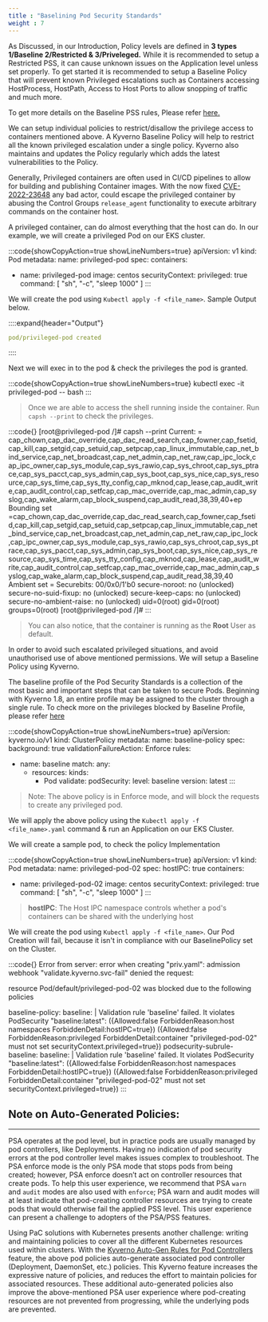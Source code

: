 ```yaml
---
title : "Baselining Pod Security Standards"
weight : 7
---
```


As Discussed, in our Introduction,  Policy levels are defined in **3 types 1/Baseline 2/Restricted & 3/Priveleged.** While it is recommended to setup a Restricted PSS, it can cause unknown issues on the Application level unless set properly. To get started it is recommended to setup a Baseline Policy that will prevent known Privileged escalations such as Containers accessing HostProcess, HostPath, Access to Host Ports to allow snopping of traffic and much more. 

To get more details on the Baseline PSS rules, Please refer [here.](https://kubernetes.io/docs/concepts/security/pod-security-standards/#:~:text=The%20Baseline%20policy%20is%20aimed,developers%20of%20non%2Dcritical%20applications.)


We can setup individual policies to restrict/disallow the privilege access to containers mentioned above. A Kyverno Baseline Policy will help to restrict all the known privileged escalation under a single policy. Kyverno also maintains and updates the Policy regularly which adds the latest vulnerabilities to the Policy.

Generally, Privileged containers are often used in CI/CD pipelines to allow for building and publishing Container images. 
With the now fixed [CVE-2022-23648](https://github.com/containerd/containerd/security/advisories/GHSA-crp2-qrr5-8pq7) any bad actor, could escape the privileged container by abusing the Control Groups ```release_agent``` functionality to execute arbitrary commands on the container host. 

A privileged container, can do almost everything that the host can do. In our example, we will create a privileged Pod on our EKS cluster. 

:::code{showCopyAction=true showLineNumbers=true}
apiVersion: v1
kind: Pod
metadata:
  name: privileged-pod
spec:
  containers:
  - name: privileged-pod
    image: centos
    securityContext:
      privileged: true
    command: [ "sh", "-c", "sleep 1000" ]
:::

We will create the pod using ```Kubectl apply -f <file_name>```. Sample Output below.

::::expand{header="Output"}
```yaml
pod/privileged-pod created
```
::::

Next we will exec in to the pod & check the privileges the pod is granted.

:::code{showCopyAction=true showLineNumbers=true}
kubectl exec -it privileged-pod -- bash 
:::

> Once we are able to access the shell running inside the container. Run ```capsh --print``` to check the privileges.

:::code{}
[root@privileged-pod /]# capsh --print
Current: = cap_chown,cap_dac_override,cap_dac_read_search,cap_fowner,cap_fsetid,cap_kill,cap_setgid,cap_setuid,cap_setpcap,cap_linux_immutable,cap_net_bind_service,cap_net_broadcast,cap_net_admin,cap_net_raw,cap_ipc_lock,cap_ipc_owner,cap_sys_module,cap_sys_rawio,cap_sys_chroot,cap_sys_ptrace,cap_sys_pacct,cap_sys_admin,cap_sys_boot,cap_sys_nice,cap_sys_resource,cap_sys_time,cap_sys_tty_config,cap_mknod,cap_lease,cap_audit_write,cap_audit_control,cap_setfcap,cap_mac_override,cap_mac_admin,cap_syslog,cap_wake_alarm,cap_block_suspend,cap_audit_read,38,39,40+ep
Bounding set =cap_chown,cap_dac_override,cap_dac_read_search,cap_fowner,cap_fsetid,cap_kill,cap_setgid,cap_setuid,cap_setpcap,cap_linux_immutable,cap_net_bind_service,cap_net_broadcast,cap_net_admin,cap_net_raw,cap_ipc_lock,cap_ipc_owner,cap_sys_module,cap_sys_rawio,cap_sys_chroot,cap_sys_ptrace,cap_sys_pacct,cap_sys_admin,cap_sys_boot,cap_sys_nice,cap_sys_resource,cap_sys_time,cap_sys_tty_config,cap_mknod,cap_lease,cap_audit_write,cap_audit_control,cap_setfcap,cap_mac_override,cap_mac_admin,cap_syslog,cap_wake_alarm,cap_block_suspend,cap_audit_read,38,39,40
Ambient set =
Securebits: 00/0x0/1'b0
 secure-noroot: no (unlocked)
 secure-no-suid-fixup: no (unlocked)
 secure-keep-caps: no (unlocked)
 secure-no-ambient-raise: no (unlocked)
uid=0(root)
gid=0(root)
groups=0(root)
[root@privileged-pod /]# 
:::

> You can also notice, that the container is running as the **Root** User as default.

In order to avoid such escalated privileged situations, and avoid unauthorised use of above mentioned permissions. We will setup a Baseline Policy using Kyverno. 

The baseline profile of the Pod Security Standards is a collection of the most basic and important steps that can be taken to secure Pods. Beginning with Kyverno 1.8, an entire profile may be assigned to the cluster through a single rule. To check more on the privileges blocked by Baseline Profile, please refer [here](https://kyverno.io/policies/#:~:text=Baseline%20Pod%20Security%20Standards,cluster%20through%20a%20single%20rule)


:::code{showCopyAction=true showLineNumbers=true}
apiVersion: kyverno.io/v1
kind: ClusterPolicy
metadata:
  name: baseline-policy
spec:
  background: true
  validationFailureAction: Enforce
  rules:
  - name: baseline
    match:
      any:
      - resources:
          kinds:
          - Pod
    validate:
      podSecurity:
        level: baseline
        version: latest
:::

> Note: The above policy is in Enforce mode, and will block the requests to create any privileged pod.

We will apply the above policy using the `Kubectl apply -f <file_name>.yaml` command & run an Application on our EKS Cluster.

We will create a sample pod, to check the policy Implementation

:::code{showCopyAction=true showLineNumbers=true}
apiVersion: v1
kind: Pod
metadata:
  name: privileged-pod-02
spec:
  hostIPC: true 
  containers:
  - name: privileged-pod-02
    image: centos
    securityContext:
      privileged: true
    command: [ "sh", "-c", "sleep 1000" ]
:::

> **hostIPC**: The Host IPC namespace controls whether a pod's containers can be shared with the underlying host

We will create the pod using ```Kubectl apply -f <file_name>```. Our Pod Creation will fail, because it isn't in compliance with our BaselinePolicy set on the Cluster.

:::code{}
Error from server: error when creating "priv.yaml": admission webhook "validate.kyverno.svc-fail" denied the request: 

resource Pod/default/privileged-pod-02 was blocked due to the following policies 

baseline-policy:
  baseline: |
    Validation rule 'baseline' failed. It violates PodSecurity "baseline:latest": ({Allowed:false ForbiddenReason:host namespaces ForbiddenDetail:hostIPC=true})
    ({Allowed:false ForbiddenReason:privileged ForbiddenDetail:container "privileged-pod-02" must not set securityContext.privileged=true})
podsecurity-subrule-baseline:
  baseline: |
    Validation rule 'baseline' failed. It violates PodSecurity "baseline:latest": ({Allowed:false ForbiddenReason:host namespaces ForbiddenDetail:hostIPC=true})
    ({Allowed:false ForbiddenReason:privileged ForbiddenDetail:container "privileged-pod-02" must not set securityContext.privileged=true})
:::

## Note on Auto-Generated Policies:
---

PSA operates at the pod level, but in practice pods are usually managed by pod controllers, like Deployments. Having no indication of pod security errors at the pod controller level makes issues complex to troubleshoot. The PSA enforce mode is the only PSA mode that stops pods from being created; however, PSA enforce doesn’t act on controller resources that create pods. To help this user experience, we recommend that PSA ```warn``` and ```audit``` modes are also used with ```enforce```; PSA warn and audit modes will at least indicate that pod-creating controller resources are trying to create pods that would otherwise fail the applied PSS level. This user experience can present a challenge to adopters of the PSA/PSS features.

Using PaC solutions with Kubernetes presents another challenge: writing and maintaining policies to cover all the different Kubernetes resources used within clusters. With the [Kyverno Auto-Gen Rules for Pod Controllers](https://kyverno.io/docs/writing-policies/autogen/) feature, the above pod policies auto-generate associated pod controller (Deployment, DaemonSet, etc.) policies. This Kyverno feature increases the expressive nature of policies, and reduces the effort to maintain policies for associated resources. These additional auto-generated policies also improve the above-mentioned PSA user experience where pod-creating resources are not prevented from progressing, while the underlying pods are prevented.

